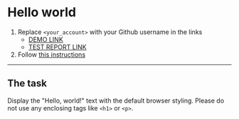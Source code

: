 # Hello world
1. Replace `<your_account>` with your Github username in the links
    - [DEMO LINK](https://dmjscourse.github.io/layout_hello-world/) <br>
    - [TEST REPORT LINK](https://dmjscourse.github.io/layout_hello-world/report/html_report/)
2. Follow [this instructions](https://mate-academy.github.io/layout_task-guideline/)
___

## The task 
Display the "Hello, world!" text with the default browser styling. Please do not 
use any enclosing tags like `<h1>` or `<p>`.
